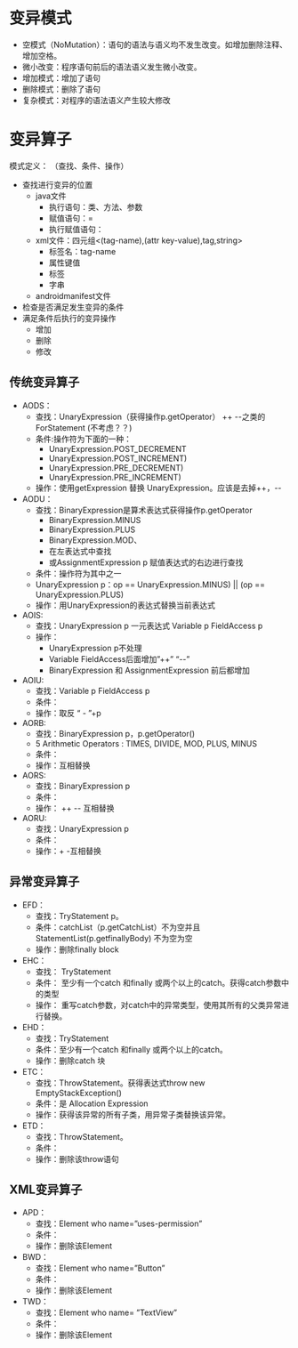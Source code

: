 # 变异模式
+ 空模式（NoMutation）：语句的语法与语义均不发生改变。如增加删除注释、增加空格。
+ 微小改变：程序语句前后的语法语义发生微小改变。
+ 增加模式：增加了语句
+ 删除模式：删除了语句
+ 复杂模式：对程序的语法语义产生较大修改
# 变异算子
模式定义：
（查找、条件、操作）
+ 查找进行变异的位置
  - java文件
    - 执行语句：类、方法、参数
    - 赋值语句：=
    - 执行赋值语句：
  - xml文件：四元组<(tag-name),(attr key-value),tag,string>
    - 标签名：tag-name
    - 属性键值
    - 标签
    - 字串
  - androidmanifest文件
+ 检查是否满足发生变异的条件
+ 满足条件后执行的变异操作
  - 增加
  - 删除
  - 修改
## 传统变异算子
+ AODS：
  - 查找：UnaryExpression（获得操作p.getOperator） ++  --之类的
ForStatement (不考虑？？)
  - 条件:操作符为下面的一种：
    - UnaryExpression.POST_DECREMENT
    - UnaryExpression.POST_INCREMENT)
    - UnaryExpression.PRE_DECREMENT)
    - UnaryExpression.PRE_INCREMENT)
  - 操作：使用getExpression 替换 UnaryExpression。应该是去掉++，--
+ AODU：
  - 查找：BinaryExpression是算术表达式获得操作p.getOperator
    - BinaryExpression.MINUS
    - BinaryExpression.PLUS
    - BinaryExpression.MOD、
    - 在左表达式中查找
    - 或AssignmentExpression p 赋值表达式的右边进行查找
  - 条件：操作符为其中之一
  - UnaryExpression p：op == UnaryExpression.MINUS) || (op == UnaryExpression.PLUS)
  - 操作：用UnaryExpression的表达式替换当前表达式
+ AOIS:
  - 查找：UnaryExpression p 一元表达式 Variable p FieldAccess p
  - 操作：
    - UnaryExpression p不处理
    - Variable  FieldAccess后面增加”++” “--”
    - BinaryExpression 和  AssignmentExpression 前后都增加
+ AOIU:
  - 查找：Variable p FieldAccess p
  - 条件：
  - 操作：取反 “ - ”+p
+ AORB:
  - 查找：BinaryExpression p，p.getOperator()
  - 5 Arithmetic Operators : TIMES, DIVIDE, MOD, PLUS, MINUS
  - 条件：
  - 操作：互相替换
+ AORS:
  - 查找：BinaryExpression p
  - 条件：
  - 操作： ++  -- 互相替换
+ AORU:
  - 查找：UnaryExpression p
  - 条件：
  - 操作：+ -互相替换
## 异常变异算子
+ EFD：
  - 查找：TryStatement  p。
  - 条件：catchList（p.getCatchList）不为空并且StatementList(p.getfinallyBody) 不为空为空
  - 操作：删除finally block
+ EHC：
  - 查找： TryStatement
  - 条件： 至少有一个catch 和finally 或两个以上的catch。获得catch参数中的类型
  - 操作： 重写catch参数，对catch中的异常类型，使用其所有的父类异常进行替换。
+ EHD：
  - 查找：TryStatement
  - 条件：至少有一个catch 和finally 或两个以上的catch。
  - 操作：删除catch 块
+ ETC：
  - 查找：ThrowStatement。获得表达式throw new EmptyStackException()
  - 条件：是 Allocation Expression
  - 操作：获得该异常的所有子类，用异常子类替换该异常。
+ ETD：
  - 查找：ThrowStatement。
  - 条件：
  - 操作：删除该throw语句
## XML变异算子
+ APD：
  - 查找：Element who name=”uses-permission”
  - 条件：
  - 操作：删除该Element
+ BWD：
  - 查找：Element who name=”Button”
  - 条件：
  - 操作：删除该Element
+ TWD：
  - 查找：Element who name= ”TextView”
  - 条件：
  - 操作：删除该Element
